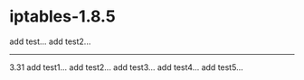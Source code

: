# iptables-1.8.5

add test...
add test2...

-----------------
3.31
add test1...
add test2...
add test3...
add test4...
add test5...
